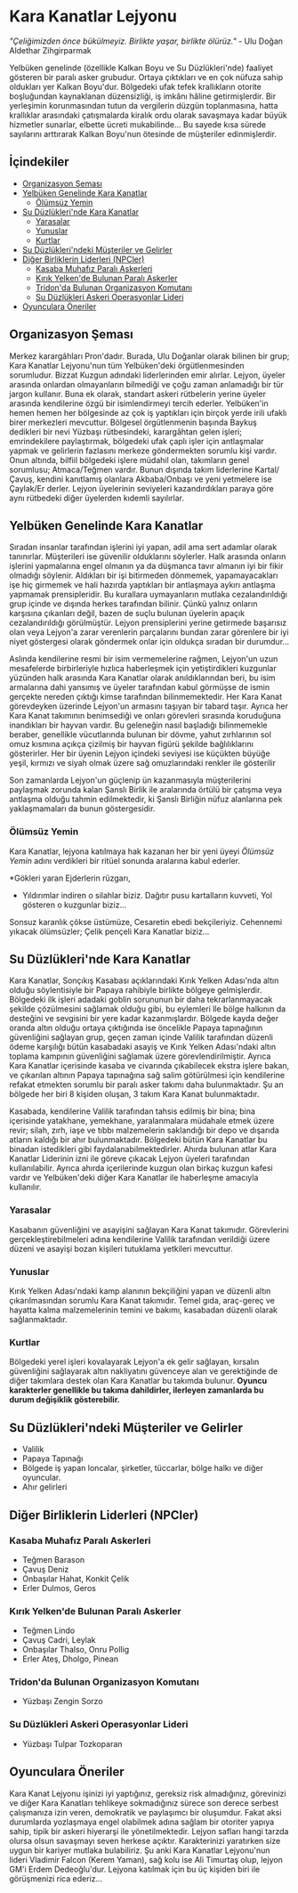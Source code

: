 # Kara Kanatlar Lejyonu

*"Çeliğimizden önce bükülmeyiz. Birlikte yaşar, birlikte ölürüz."* - Ulu Doğan Aldethar Zihgirparmak

Yelbüken genelinde (özellikle Kalkan Boyu ve Su Düzlükleri'nde) faaliyet gösteren bir paralı asker grubudur. Ortaya çıktıkları ve en çok nüfuza sahip oldukları yer Kalkan Boyu'dur. Bölgedeki ufak tefek krallıkların otorite boşluğundan kaynaklanan düzensizliği, iş imkânı hâline getirmişlerdir. Bir yerleşimin korunmasından tutun da vergilerin düzgün toplanmasına, hatta krallıklar arasındaki çatışmalarda kiralık ordu olarak savaşmaya kadar büyük hizmetler sunarlar, elbette ücreti mukabilinde... Bu sayede kısa sürede sayılarını arttırarak Kalkan Boyu'nun ötesinde de müşteriler edinmişlerdir.

## İçindekiler

- [Organizasyon Şeması](#organizasyon-şeması)
- [Yelbüken Genelinde Kara Kanatlar](#yelbüken-genelinde-kara-kanatlar)
  - [Ölümsüz Yemin](#ölümsüz-yemin)
- [Su Düzlükleri'nde Kara Kanatlar](#su-düzlüklerinde-kara-kanatlar)
  - [Yarasalar](#yarasalar)
  - [Yunuslar](#yunuslar)
  - [Kurtlar](#kurtlar)
- [Su Düzlükleri'ndeki Müşteriler ve Gelirler](#su-düzlüklerindeki-müşteriler-ve-gelirler)
- [Diğer Birliklerin Liderleri (NPCler)](#diğer-birliklerin-liderleri-npcler)
  - [Kasaba Muhafız Paralı Askerleri](#kasaba-muhafız-paralı-askerleri)
  - [Kırık Yelken'de Bulunan Paralı Askerler](#kırık-yel-kende-bulunan-paralı-askerler)
  - [Tridon'da Bulunan Organizasyon Komutanı](#tridonda-bulunan-organizasyon-komutanı)
  - [Su Düzlükleri Askeri Operasyonlar Lideri](#su-düzlükleri-askeri-operasyonlar-lideri)
- [Oyunculara Öneriler](#oyunculara-öneriler)

## Organizasyon Şeması

Merkez karargâhları Pron'dadır. Burada, Ulu Doğanlar olarak bilinen bir grup; Kara Kanatlar Lejyonu'nun tüm Yelbüken'deki örgütlenmesinden sorumludur. Bizzat Kuzgun adındaki liderlerinden emir alırlar. Lejyon, üyeler arasında onlardan olmayanların bilmediği ve çoğu zaman anlamadığı bir tür jargon kullanır. Buna ek olarak, standart askeri rütbelerin yerine üyeler arasında kendilerine özgü bir isimlendirmeyi tercih ederler. Yelbüken'in hemen hemen her bölgesinde az çok iş yaptıkları için birçok yerde irili ufaklı birer merkezleri mevcuttur. Bölgesel örgütlenmenin başında Baykuş dedikleri bir nevi Yüzbaşı rütbesindeki, karargâhtan gelen işleri; emrindekilere paylaştırmak, bölgedeki ufak çaplı işler için antlaşmalar yapmak ve gelirlerin fazlasını merkeze göndermekten sorumlu kişi vardır. Onun altında, bilfiil bölgedeki işlere müdahil olan, takımların genel sorumlusu; Atmaca/Teğmen vardır. Bunun dışında takım liderlerine Kartal/Çavuş, kendini kanıtlamış olanlara Akbaba/Onbaşı ve yeni yetmelere ise Çaylak/Er derler. Lejyon üyelerinin seviyeleri kazandırdıkları paraya göre aynı rütbedeki diğer üyelerden kıdemli sayılırlar.

## Yelbüken Genelinde Kara Kanatlar

Sıradan insanlar tarafından işlerini iyi yapan, adil ama sert adamlar olarak tanınırlar. Müşterileri ise güvenilir olduklarını söylerler. Halk arasında onların işlerini yapmalarına engel olmanın ya da düşmanca tavır almanın iyi bir fikir olmadığı söylenir. Aldıkları bir işi bitirmeden dönmemek, yapamayacakları işe hiç girmemek ve hali hazırda yaptıkları bir antlaşmaya aykırı antlaşma yapmamak prensipleridir. Bu kurallara uymayanların mutlaka cezalandırıldığı grup içinde ve dışında herkes tarafından bilinir. Çünkü yalnız onların karşısına çıkanları değil, bazen de suçlu bulunan üyelerin apaçık cezalandırıldığı görülmüştür. Lejyon prensiplerini yerine getirmede başarısız olan veya Lejyon'a zarar verenlerin parçalarını bundan zarar görenlere bir iyi niyet göstergesi olarak göndermek onlar için oldukça sıradan bir durumdur...

Aslında kendilerine resmi bir isim vermemelerine rağmen, Lejyon'un uzun mesafelerde birbirleriyle hızlıca haberleşmek için yetiştirdikleri kuzgunlar yüzünden halk arasında Kara Kanatlar olarak anıldıklarından beri, bu isim armalarına dahi yansımış ve üyeler tarafından kabul görmüşse de ismin gerçekte nereden çıktığı kimse tarafından bilinmemektedir. Her Kara Kanat görevdeyken üzerinde Lejyon'un armasını taşıyan bir tabard taşır. Ayrıca her Kara Kanat takımının benimsediği ve onları görevleri sırasında koruduğuna inandıkları bir hayvan vardır. Bu geleneğin nasıl başladığı bilinmemekle beraber, genellikle vücutlarında bulunan bir dövme, yahut zırhlarının sol omuz kısmına açıkça çizilmiş bir hayvan figürü şekilde bağlılıklarını gösterirler. Her bir üyenin Lejyon içindeki seviyesi ise küçükten büyüğe yeşil, kırmızı ve siyah olmak üzere sağ omuzlarındaki renkler ile gösterilir

Son zamanlarda Lejyon'un güçlenip ün kazanmasıyla müşterilerini paylaşmak zorunda kalan Şanslı Birlik ile aralarında örtülü bir çatışma veya antlaşma olduğu tahmin edilmektedir, ki Şanslı Birliğin nüfuz alanlarına pek yaklaşmamaları da bunun göstergesidir.

### Ölümsüz Yemin

Kara Kanatlar, lejyona katılmaya hak kazanan her bir yeni üyeyi *Ölümsüz Yemin* adını verdikleri bir ritüel sonunda aralarına kabul ederler.

*Gökleri yaran Ejderlerin rüzgarı,
* Yıldırımlar indiren o silahlar biziz.
Dağıtır pusu kartalların kuvveti,
Yol gösteren o kuzgunlar biziz...

Sonsuz karanlık çökse üstümüze,
Cesaretin ebedi bekçileriyiz.
Cehennemi yıkacak ölümsüzler;
Çelik pençeli Kara Kanatlar biziz...

## Su Düzlükleri'nde Kara Kanatlar

Kara Kanatlar, Sonçıkış Kasabası açıklarındaki Kırık Yelken Adası'nda altın olduğu söylentisiyle bir Papaya rahibiyle birlikte bölgeye gelmişlerdir. Bölgedeki ilk işleri adadaki goblin sorununun bir daha tekrarlanmayacak şekilde çözülmesini sağlamak olduğu gibi, bu eylemleri lle bölge halkının da desteğini ve sevgisini bir yere kadar kazanmışlardır. Bölgede kayda değer oranda altın olduğu ortaya çıktığında ise öncelikle Papaya tapınağının güvenliğini sağlayan grup, geçen zaman içinde Valilik tarafından düzenli ödeme karşılığı bütün kasabadaki asayiş ve Kırık Yelken Adası'ndaki altın toplama kampının güvenliğini sağlamak üzere görevlendirilmiştir. Ayrıca Kara Kanatlar içerisinde kasaba ve civarında çıkabilecek ekstra işlere bakan, ve çıkarılan altının Papaya tapınağına sağ salim götürülmesi için kendilerine refakat etmekten sorumlu bir paralı asker takımı daha bulunmaktadır. Şu an bölgede her biri 8 kişiden oluşan, 3 takım Kara Kanat bulunmaktadır.

Kasabada, kendilerine Valilik tarafından tahsis edilmiş bir bina; bina içerisinde yatakhane, yemekhane, yaralanmalara müdahale etmek üzere revir; silah, zırh, iaşe ve tıbbı malzemelerin saklandığı bir depo ve dışarıda atların kaldığı bir ahır bulunmaktadır. Bölgedeki bütün Kara Kanatlar bu binadan istedikleri gibi faydalanabilmektedirler. Ahırda bulunan atlar Kara Kanatlar Liderinin izni ile göreve çıkacak Lejyon üyeleri tarafından kullanılabilir. Ayrıca ahırda içerilerinde kuzgun olan birkaç kuzgun kafesi vardır ve Yelbüken'deki diğer Kara Kanatlar ile haberleşme amacıyla kullanılır.

### Yarasalar

Kasabanın güvenliğini ve asayişini sağlayan Kara Kanat takımıdır. Görevlerini gerçekleştirebilmeleri adına kendilerine Valilik tarafından verildiği üzere düzeni ve asayişi bozan kişileri tutuklama yetkileri mevcuttur.

### Yunuslar

Kırık Yelken Adası'ndaki kamp alanının bekçiliğini yapan ve düzenli altın çıkarılmasından sorumlu Kara Kanat takımıdır. Temel gıda, araç-gereç ve hayatta kalma malzemelerinin temini ve bakımı, kasabadan düzenli olarak sağlanmaktadır.

### Kurtlar

Bölgedeki yerel işleri kovalayarak Lejyon'a ek gelir sağlayan, kırsalın güvenliğini sağlayarak altın nakliyatını güvenceye alan ve gerektiğinde de diğer takımlara destek olan Kara Kanatlar bu takımda bulunur. **Oyuncu karakterler genellikle bu takıma dahildirler, ilerleyen zamanlarda bu durum değişiklik gösterebilir.**

## Su Düzlükleri'ndeki Müşteriler ve Gelirler

- Valilik
- Papaya Tapınağı
- Bölgede iş yapan loncalar, şirketler, tüccarlar, bölge halkı ve diğer oyuncular.
- Ahır gelirleri

## Diğer Birliklerin Liderleri (NPCler)

### Kasaba Muhafız Paralı Askerleri

- Teğmen Barason
- Çavuş Deniz
- Onbaşılar Hahat, Konkit Çelik
- Erler Dulmos, Geros

### Kırık Yelken'de Bulunan Paralı Askerler

- Teğmen Lindo
- Çavuş Cadri, Leylak
- Onbaşılar Thalso, Onru Pollig
- Erler Ateş, Dholgo, Pinean

### Tridon'da Bulunan Organizasyon Komutanı

- Yüzbaşı Zengin Sorzo

### Su Düzlükleri Askeri Operasyonlar Lideri

- Yüzbaşı Tulpar Tozkoparan

## Oyunculara Öneriler

Kara Kanat Lejyonu işinizi iyi yaptığınız, gereksiz risk almadığınız, görevinizi ve diğer Kara Kanatları tehlikeye sokmadığınız sürece son derece serbest çalışmanıza izin veren, demokratik ve paylaşımcı bir oluşumdur. Fakat aksi durumlarda yozlaşmaya engel olabilmek adına sağlam bir otoriter yapıya sahip, tipik bir askeri hiyerarşi ile yönetilmektedir. Lejyon safları hangi tarzda olursa olsun savaşmayı seven herkese açıktır. Karakterinizi yaratırken size uygun bir kariyer mutlaka bulabiliriz. Şu anki Kara Kanatlar Lejyonu'nun lideri Vladimir Falcon (Kerem Yaman), sağ kolu ise Ali Timurtaş olup, lejyon GM'i Erdem Dedeoğlu'dur. Lejyona katılmak için bu üç kişiden biri ile görüşmenizi rica ederiz...


